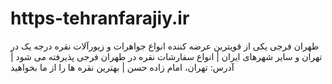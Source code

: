 # https-tehranfarajiy.ir
طهران فرجی یکی از قویترین عرضه کننده انواع جواهرات و زیورآلات نقره درجه یک در تهران و سایر شهرهای ایران | انواع سفارشات نقره در طهران فرجی پذیرفته می شود | آدرس: تهران، امام زاده حسن | بهترین نقره ها را از ما بخواهید 
